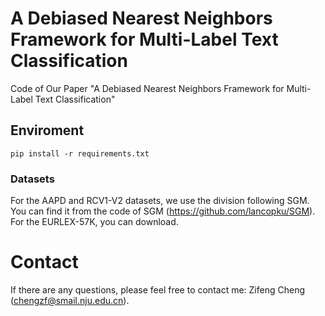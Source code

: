 # A Debiased Nearest Neighbors Framework for Multi-Label Text Classification
Code of Our Paper "A Debiased Nearest Neighbors Framework for Multi-Label Text Classification"


## Enviroment
```
pip install -r requirements.txt
```


### Datasets

For the AAPD and RCV1-V2 datasets, we use the division following SGM. You can find it from the code of SGM (https://github.com/lancopku/SGM).
For the EURLEX-57K, you can download.


# Contact
If there are any questions, please feel free to contact me: Zifeng Cheng (chengzf@smail.nju.edu.cn).
